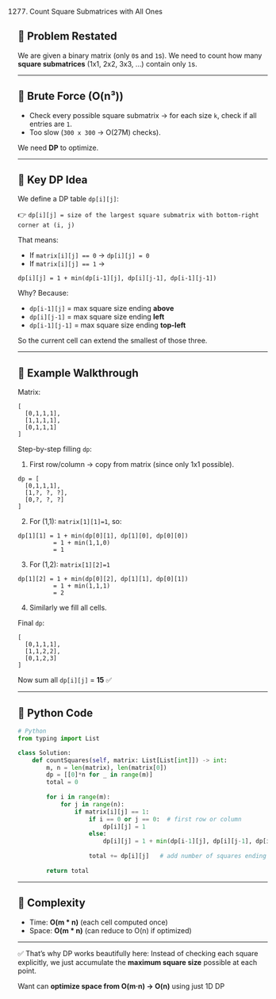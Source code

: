 1277. Count Square Submatrices with All Ones

## 📌 Problem Restated

We are given a binary matrix (only `0`s and `1`s).
We need to count how many **square submatrices** (1x1, 2x2, 3x3, …) contain only `1`s.

---

## 🔹 Brute Force (O(n³))

* Check every possible square submatrix → for each size `k`, check if all entries are `1`.
* Too slow (`300 x 300` → O(27M) checks).

We need **DP** to optimize.

---

## 🔹 Key DP Idea

We define a DP table `dp[i][j]`:

👉 `dp[i][j] = size of the largest square submatrix with bottom-right corner at (i, j)`

That means:

* If `matrix[i][j] == 0` → `dp[i][j] = 0`
* If `matrix[i][j] == 1` →

```
dp[i][j] = 1 + min(dp[i-1][j], dp[i][j-1], dp[i-1][j-1])
```

Why?
Because:

* `dp[i-1][j]` = max square size ending **above**
* `dp[i][j-1]` = max square size ending **left**
* `dp[i-1][j-1]` = max square size ending **top-left**

So the current cell can extend the smallest of those three.

---

## 🔹 Example Walkthrough

Matrix:

```
[
  [0,1,1,1],
  [1,1,1,1],
  [0,1,1,1]
]
```

Step-by-step filling `dp`:

1. First row/column → copy from matrix (since only 1x1 possible).

```
dp = [
  [0,1,1,1],
  [1,?, ?, ?],
  [0,?, ?, ?]
]
```

2. For (1,1): `matrix[1][1]=1`, so:

```
dp[1][1] = 1 + min(dp[0][1], dp[1][0], dp[0][0])
          = 1 + min(1,1,0)
          = 1
```

3. For (1,2): `matrix[1][2]=1`

```
dp[1][2] = 1 + min(dp[0][2], dp[1][1], dp[0][1])
          = 1 + min(1,1,1)
          = 2
```

4. Similarly we fill all cells.

Final `dp`:

```
[
  [0,1,1,1],
  [1,1,2,2],
  [0,1,2,3]
]
```

Now sum all `dp[i][j]` = **15** ✅

---

## 🔹 Python Code

```python
# Python
from typing import List

class Solution:
    def countSquares(self, matrix: List[List[int]]) -> int:
        m, n = len(matrix), len(matrix[0])
        dp = [[0]*n for _ in range(m)]
        total = 0
        
        for i in range(m):
            for j in range(n):
                if matrix[i][j] == 1:
                    if i == 0 or j == 0:  # first row or column
                        dp[i][j] = 1
                    else:
                        dp[i][j] = 1 + min(dp[i-1][j], dp[i][j-1], dp[i-1][j-1])
                    
                    total += dp[i][j]   # add number of squares ending here
        
        return total
```

---

## 🔹 Complexity

* Time: **O(m \* n)** (each cell computed once)
* Space: **O(m \* n)** (can reduce to O(n) if optimized)

---

✅ That’s why DP works beautifully here:
Instead of checking each square explicitly, we just accumulate the **maximum square size** possible at each point.

Want can **optimize space from O(m·n) → O(n)** using just 1D DP
